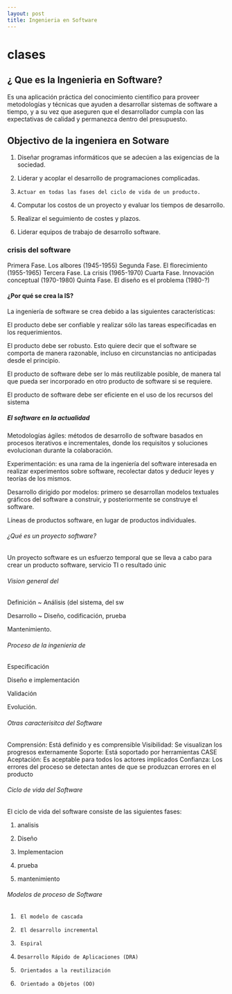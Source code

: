 ```yaml
---
layout: post
title: Ingenieria en Software
---
```


# clases 



##  ¿ Que es la Ingenieria en Software?
Es una aplicación práctica del conocimiento científico para proveer metodologías y técnicas que ayuden a desarrollar sistemas de software a tiempo, y a su vez que aseguren que el desarrollador cumpla con las expectativas de calidad y permanezca dentro del presupuesto.

## Objectivo de la ingeniera en Sotware
1)   Diseñar programas informáticos que se adecúen a las exigencias de la sociedad.



2)   Liderar y acoplar el desarrollo de programaciones complicadas.


3)     Actuar en todas las fases del ciclo de vida de un producto.



4) Computar los costos de un proyecto y evaluar los tiempos de desarrollo.



5)   Realizar el seguimiento de costes y plazos.



6)   Liderar equipos de trabajo de desarrollo software.

###   crisis del software

Primera Fase. Los albores (1945-1955)
Segunda Fase. El florecimiento (1955-1965)
Tercera Fase. La crisis (1965-1970)
Cuarta Fase. Innovación conceptual (1970-1980)
Quinta Fase. El diseño es el problema (1980-?)


####   ¿Por qué se crea la IS?
La ingeniería de software se crea debido a las siguientes características:


El producto debe ser confiable y realizar sólo las tareas especificadas en los requerimientos. 


El producto debe ser robusto. Esto quiere decir que el software se comporta de manera razonable, incluso en circunstancias no anticipadas desde el principio.

El producto de software debe ser lo más reutilizable posible, de manera tal que pueda ser incorporado en otro producto de software si se requiere.


El producto de software debe ser eficiente en el uso de los recursos del sistema




#####   El software en la actualidad
Metodologías ágiles: métodos de desarrollo de software basados en procesos iterativos e incrementales, donde los requisitos y soluciones evolucionan durante la colaboración.


Experimentación: es una rama de la ingeniería del software interesada en realizar experimentos sobre software, recolectar datos y deducir leyes y teorías de los mismos.


Desarrollo dirigido por modelos: primero se desarrollan modelos textuales  gráficos del software a construir, y posteriormente se construye el software.

Líneas de productos software, en lugar de productos individuales.

######    ¿Qué es un proyecto software?
Un proyecto software es un esfuerzo temporal que se lleva a cabo para crear un producto software, servicio TI o resultado únic


###### Vision general del 

Definición ~ Análisis (del sistema, del sw


Desarrollo ~ Diseño, codificación, prueba


Mantenimiento.  


######  Proceso de la ingenieria de 

Especificación


Diseño e implementación


Validación


Evolución.

###### Otras caracterisitca del Software
Comprensión:   Está definido y es comprensible
Visibilidad:   Se visualizan los progresos externamente
Soporte:    Está soportado por herramientas CASE
Aceptación:   Es aceptable para todos los actores implicados
Confianza:   Los errores del proceso se detectan antes de que se produzcan errores en el producto

###### Ciclo de vida del Software

El ciclo de vida del software consiste de las siguientes fases:

1)   analisis


2)   Diseño


3)   Implementacion 


4)   prueba 


5)   mantenimiento
######   Modelos de proceso de Software
1)      El modelo de cascada 

2)      El desarrollo incremental 

3)      Espiral

4)     Desarrollo Rápido de Aplicaciones (DRA)

5)      Orientados a la reutilización

6)      Orientado a Objetos (OO)
